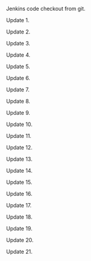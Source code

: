 Jenkins code checkout from git.


Update 1.

Update 2.

Update 3.

Update 4.

Update 5.

Update 6.

Update 7.

Update 8.

Update 9.

Update 10.

Update 11.

Update 12.

Update 13.

Update 14.

Update 15.

Update 16.

Update 17.

Update 18.

Update 19.

Update 20.

Update 21.

